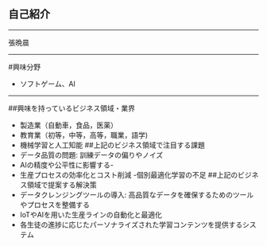 ## 自己紹介
***
張晩晨
***
#興味分野
- ソフトゲーム、AI
***
##興味を持っているビジネス領域・業界
- 製造業（自動車，食品，医薬）
- 教育業（初等，中等，高等，職業，語学)
- 機械学習と人工知能
##上記のビジネス領域で注目する課題
- データ品質の問題: 訓練データの偏りやノイズ
- AIの精度や公平性に影響する-
- 生産プロセスの効率化とコスト削減 -個別最適化学習の不足
##上記のビジネス領域で提案する解決策
- データクレンジングツールの導入: 高品質なデータを確保するためのツールやプロセスを整備する
- IoTやAIを用いた生産ラインの自動化と最適化
- 各生徒の進捗に応じたパーソナライズされた学習コンテンツを提供するシステム

